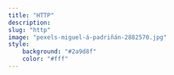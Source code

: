```yaml
---
title: "HTTP"
description: 
slug: "http"
image: "pexels-miguel-á-padriñán-2882570.jpg"
style:
    background: "#2a9d8f"
    color: "#fff"
---
```

